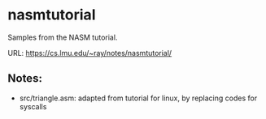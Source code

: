 # nasmtutorial

Samples from the NASM tutorial.

URL: <https://cs.lmu.edu/~ray/notes/nasmtutorial/>

## Notes:

- src/triangle.asm: adapted from tutorial for linux, by replacing codes for
  syscalls
